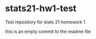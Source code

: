 # stats21-hw1-test
Test repository for stats 21 homework 1

this is an empty commit to the readme file
